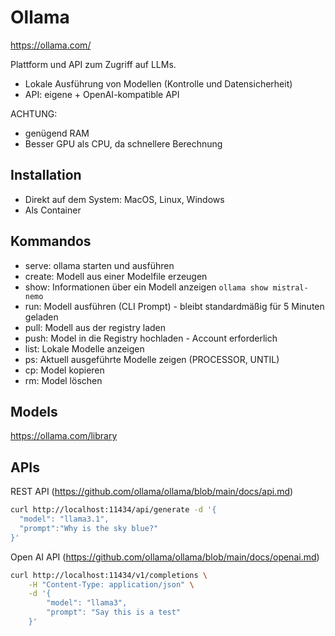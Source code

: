 # Ollama
https://ollama.com/

Plattform und API zum Zugriff auf LLMs.

- Lokale Ausführung von Modellen (Kontrolle und Datensicherheit)
- API: eigene + OpenAI-kompatible API

ACHTUNG:
- genügend RAM
- Besser GPU als CPU, da schnellere Berechnung

## Installation
- Direkt auf dem System: MacOS, Linux, Windows
- Als Container

## Kommandos
- serve: ollama starten und ausführen
- create: Modell aus einer Modelfile erzeugen
- show: Informationen über ein Modell anzeigen `ollama show mistral-nemo`
- run: Modell ausführen (CLI Prompt) - bleibt standardmäßig für 5 Minuten geladen
- pull: Modell aus der registry laden
- push: Model in die Registry hochladen - Account erforderlich
- list: Lokale Modelle anzeigen
- ps: Aktuell ausgeführte Modelle zeigen (PROCESSOR, UNTIL)
- cp: Model kopieren
- rm: Model löschen

## Models
https://ollama.com/library

## APIs

REST API (https://github.com/ollama/ollama/blob/main/docs/api.md)

```bash
curl http://localhost:11434/api/generate -d '{
  "model": "llama3.1",
  "prompt":"Why is the sky blue?"
}'
```

Open AI API (https://github.com/ollama/ollama/blob/main/docs/openai.md)

```bash
curl http://localhost:11434/v1/completions \
    -H "Content-Type: application/json" \
    -d '{
        "model": "llama3",
        "prompt": "Say this is a test"
    }'
```